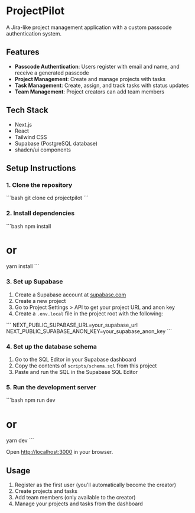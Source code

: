 # ProjectPilot

A Jira-like project management application with a custom passcode authentication system.

## Features

- **Passcode Authentication**: Users register with email and name, and receive a generated passcode
- **Project Management**: Create and manage projects with tasks
- **Task Management**: Create, assign, and track tasks with status updates
- **Team Management**: Project creators can add team members

## Tech Stack

- Next.js
- React
- Tailwind CSS
- Supabase (PostgreSQL database)
- shadcn/ui components

## Setup Instructions

### 1. Clone the repository

\`\`\`bash
git clone <repository-url>
cd projectpilot
\`\`\`

### 2. Install dependencies

\`\`\`bash
npm install
# or
yarn install
\`\`\`

### 3. Set up Supabase

1. Create a Supabase account at [supabase.com](https://supabase.com)
2. Create a new project
3. Go to Project Settings > API to get your project URL and anon key
4. Create a `.env.local` file in the project root with the following:

\`\`\`
NEXT_PUBLIC_SUPABASE_URL=your_supabase_url
NEXT_PUBLIC_SUPABASE_ANON_KEY=your_supabase_anon_key
\`\`\`

### 4. Set up the database schema

1. Go to the SQL Editor in your Supabase dashboard
2. Copy the contents of `scripts/schema.sql` from this project
3. Paste and run the SQL in the Supabase SQL Editor

### 5. Run the development server

\`\`\`bash
npm run dev
# or
yarn dev
\`\`\`

Open [http://localhost:3000](http://localhost:3000) in your browser.

## Usage

1. Register as the first user (you'll automatically become the creator)
2. Create projects and tasks
3. Add team members (only available to the creator)
4. Manage your projects and tasks from the dashboard




